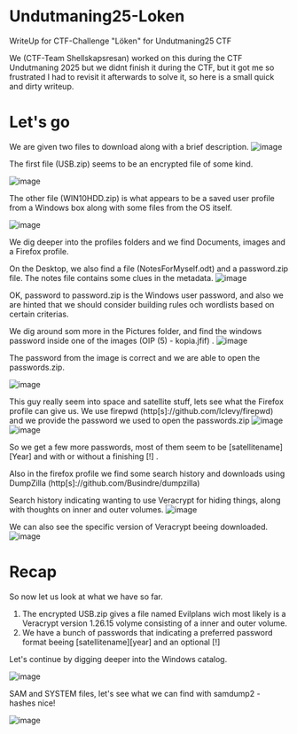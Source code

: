 # Undutmaning25-Loken
WriteUp for CTF-Challenge "Löken" for Undutmaning25 CTF

We (CTF-Team Shellskapsresan) worked on this during the CTF Undutmaning 2025 but we didnt finish it during the CTF, but it got me so frustrated I had to revisit it afterwards to solve it, so here is a small quick and dirty writeup.

# Let's go
We are given two files to download along with a brief description.
![image](https://github.com/user-attachments/assets/7b4ffbe7-e032-4475-8a35-cc8588716833)

The first file (USB.zip) seems to be an encrypted file of some kind.

![image](https://github.com/user-attachments/assets/bdd058b7-3982-47ab-8003-c46a944cd169)

The other file (WIN10HDD.zip) is what appears to be a saved user profile from a Windows box along with some files from the OS itself.

![image](https://github.com/user-attachments/assets/1756f3c3-6dd3-4ffd-ab63-9b8137b765db)

We dig deeper into the profiles folders and we find Documents, images and a Firefox profile.

On the Desktop, we also find a file (NotesForMyself.odt) and a password.zip file.
The notes file contains some clues in the metadata.
![image](https://github.com/user-attachments/assets/20aafb98-96ba-4399-8071-69b476f3d685)

OK, password to password.zip is the Windows user password, and also we are hinted that we should consider building rules och wordlists based on certain criterias.

We dig around som more in the Pictures folder, and find the windows password inside one of the images (OIP (5) - kopia.jfif)
.
![image](https://github.com/user-attachments/assets/d4cb52a5-9630-4005-8807-d360770abd67)

The password from the image is correct and we are able to open the passwords.zip.

![image](https://github.com/user-attachments/assets/37450028-0b1a-4bd1-909f-4410376caba4)

This guy really seem into space and satellite stuff, lets see what the Firefox profile can give us.
We use firepwd (http[s]://github.com/lclevy/firepwd) and we provide the password we used to open the passwords.zip
![image](https://github.com/user-attachments/assets/865ea073-e307-47f7-87e9-10d58d50e572)
![image](https://github.com/user-attachments/assets/aad0ab6e-2c3a-4aa7-956b-f358d3eecc5e)

So we get a few more passwords, most of them seem to be [satellitename][Year] and with or without a finishing [!] .

Also in the firefox profile we find some search history and downloads using DumpZilla (http[s]://github.com/Busindre/dumpzilla)

Search history indicating wanting to use Veracrypt for hiding things, along with thoughts on inner and outer volumes.
![image](https://github.com/user-attachments/assets/8359e6b3-96b4-4de1-9bc7-cb0277808fa4)

We can also see the specific version of Veracrypt beeing downloaded.
![image](https://github.com/user-attachments/assets/c547c960-7504-4e5f-860a-e6db635cf3e7)

# Recap
So now let us look at what we have so far.
1. The encrypted USB.zip gives a file named Evilplans wich most likely is a Veracrypt 
version 1.26.15 volyme consisting of a inner and outer volume.
2. We have a bunch of passwords that indicating a preferred password format beeing [satellitename][year] and an optional [!]

Let's continue by digging deeper into the Windows catalog.

![image](https://github.com/user-attachments/assets/dfc4a621-4e76-4beb-9990-057fbff12486)

SAM and SYSTEM files, let's see what we can find with samdump2 - hashes nice!

![image](https://github.com/user-attachments/assets/a602ab67-59b2-4b62-a356-6a735a13ec28)



